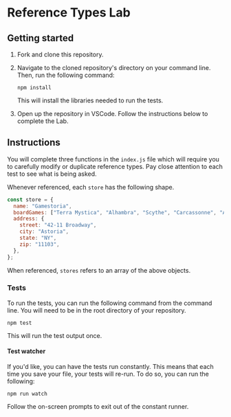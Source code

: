 # Reference Types Lab

## Getting started

1. Fork and clone this repository.

1. Navigate to the cloned repository's directory on your command line. Then, run the following command:

   ```
   npm install
   ```

   This will install the libraries needed to run the tests.

1. Open up the repository in VSCode. Follow the instructions below to complete the Lab.

## Instructions

You will complete three functions in the `index.js` file which will require you to carefully modify or duplicate reference types. Pay close attention to each test to see what is being asked.

Whenever referenced, each `store` has the following shape.

```js
const store = {
  name: "Gamestoria",
  boardGames: ["Terra Mystica", "Alhambra", "Scythe", "Carcassonne", "Azul"],
  address: {
    street: "42-11 Broadway",
    city: "Astoria",
    state: "NY",
    zip: "11103",
  },
};
```

When referenced, `stores` refers to an array of the above objects.

### Tests

To run the tests, you can run the following command from the command line. You will need to be in the root directory of your repository.

```
npm test
```

This will run the test output once.

#### Test watcher

If you'd like, you can have the tests run constantly. This means that each time you save your file, your tests will re-run. To do so, you can run the following:

```
npm run watch
```

Follow the on-screen prompts to exit out of the constant runner.
